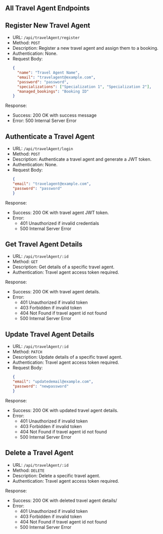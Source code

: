 ## All Travel Agent Endpoints

## Register New Travel Agent
- URL: `/api/travelAgent/register`
- Method: `POST`
- Description: Register a new travel agent and assign them to a booking.
- Authentication: None.
- Request Body:
  ```json
  {
    "name": "Travel Agent Name",
    "email": "travelagent@example.com",
    "password": "password",
    "specializations": ["Specialization 1", "Specialization 2"],
    "managed_bookings": "Booking ID"
  }

Response:
- Success: 200 OK with success message
- Error: 500 Internal Server Error

## Authenticate a Travel Agent
- URL: `/api/travelAgent/login`
- Method: `POST`
- Description: Authenticate a travel agent and generate a JWT token. 
- Authentication: None. 
- Request Body:
  ```json
  {
  "email": "travelagent@example.com",
  "password": "password"
  }

Response: 
- Success: 200 OK with travel agent JWT token.
- Error: 
    - 401 Unauthorized if invalid credentials
    - 500 Internal Server Error

## Get Travel Agent Details
- URL: `/api/travelAgent/:id`
- Method: `GET`
- Description: Get details of a specific travel agent.
- Authentication: Travel agent access token required.

Response: 
- Success: 200 OK with travel agent details.
- Error: 
    - 401 Unauthorized if invalid token
    - 403 Forbidden if invalid token
    - 404 Not Found if travel agent id not found
    - 500 Internal Server Error

## Update Travel Agent Details 
- URL: `/api/travelAgent/:id`
- Method: `PATCH`
- Description: Update details of a specific travel agent.
- Authentication: Travel agent access token required.
- Request Body:
  ```json
  {
  "email": "updatedemail@example.com",
  "password": "newpassword"
  }

Response:
- Success: 200 OK with updated travel agent details.
- Error: 
    - 401 Unauthorized if invalid token
    - 403 Forbidden if invalid token
    - 404 Not Found if travel agent id not found
    - 500 Internal Server Error

## Delete a Travel Agent
- URL: `/api/travelAgent/:id`
- Method: `DELETE`
- Description: Delete a specific travel agent. 
- Authentication: Travel agent access token required.

Response:
- Success: 200 OK with deleted travel agent details/
- Error: 
    - 401 Unauthorized if invalid token
    - 403 Forbidden if invalid token
    - 404 Not Found if travel agent id not found
    - 500 Internal Server Error
